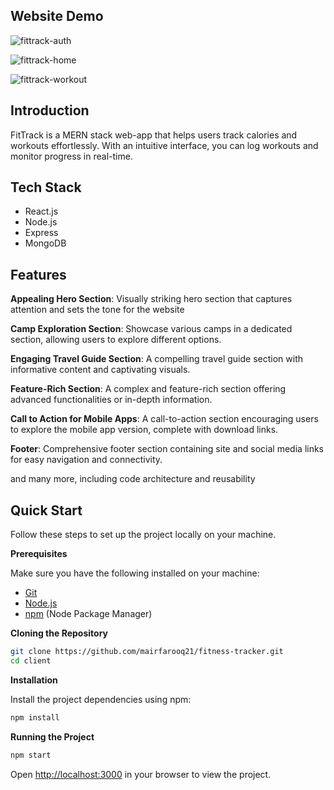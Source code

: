 ## <a name="introduction"> Website Demo</a>
![fittrack-auth](https://github.com/user-attachments/assets/6f868c92-cf48-444a-a020-04f1ceb5fc30)

![fittrack-home](https://github.com/user-attachments/assets/21006a74-53fd-4c27-8158-e8f81cc2d5ed)

![fittrack-workout](https://github.com/user-attachments/assets/d774e99a-6aa3-45e4-8cb3-b38ec9c23278)

## <a name="introduction"> Introduction</a>

FitTrack is a MERN stack web-app that helps users track calories and workouts effortlessly. With an intuitive interface, you can log workouts and monitor progress in real-time.

## <a name="tech-stack"> Tech Stack</a>

- React.js
- Node.js
- Express
- MongoDB

## <a name="features"> Features</a>

 **Appealing Hero Section**: Visually striking hero section that captures attention and sets the tone for the website

 **Camp Exploration Section**: Showcase various camps in a dedicated section, allowing users to explore different options.

 **Engaging Travel Guide Section**: A compelling travel guide section with informative content and captivating visuals.

 **Feature-Rich Section**: A complex and feature-rich section offering advanced functionalities or in-depth information.

 **Call to Action for Mobile Apps**: A call-to-action section encouraging users to explore the mobile app version, complete with download links.

 **Footer**: Comprehensive footer section containing site and social media links for easy navigation and connectivity.

and many more, including code architecture and reusability 

## <a name="quick-start"> Quick Start</a>

Follow these steps to set up the project locally on your machine.

**Prerequisites**

Make sure you have the following installed on your machine:

- [Git](https://git-scm.com/)
- [Node.js](https://nodejs.org/en)
- [npm](https://www.npmjs.com/) (Node Package Manager)

**Cloning the Repository**

```bash
git clone https://github.com/mairfarooq21/fitness-tracker.git
cd client
```

**Installation**

Install the project dependencies using npm:

```bash
npm install
```

**Running the Project**

```bash
npm start
```

Open [http://localhost:3000](http://localhost:3000) in your browser to view the project.
